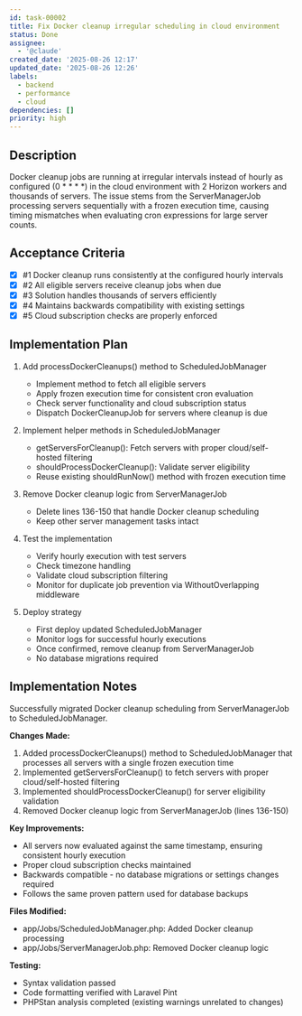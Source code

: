 ```yaml
---
id: task-00002
title: Fix Docker cleanup irregular scheduling in cloud environment
status: Done
assignee:
  - '@claude'
created_date: '2025-08-26 12:17'
updated_date: '2025-08-26 12:26'
labels:
  - backend
  - performance
  - cloud
dependencies: []
priority: high
---
```


## Description

Docker cleanup jobs are running at irregular intervals instead of hourly as configured (0 \* \* \* \*) in the cloud environment with 2 Horizon workers and thousands of servers. The issue stems from the ServerManagerJob processing servers sequentially with a frozen execution time, causing timing mismatches when evaluating cron expressions for large server counts.

## Acceptance Criteria

<!-- AC:BEGIN -->

- [x] #1 Docker cleanup runs consistently at the configured hourly intervals
- [x] #2 All eligible servers receive cleanup jobs when due
- [x] #3 Solution handles thousands of servers efficiently
- [x] #4 Maintains backwards compatibility with existing settings
- [x] #5 Cloud subscription checks are properly enforced
<!-- AC:END -->

## Implementation Plan

1. Add processDockerCleanups() method to ScheduledJobManager
   - Implement method to fetch all eligible servers
   - Apply frozen execution time for consistent cron evaluation
   - Check server functionality and cloud subscription status
   - Dispatch DockerCleanupJob for servers where cleanup is due

2. Implement helper methods in ScheduledJobManager
   - getServersForCleanup(): Fetch servers with proper cloud/self-hosted filtering
   - shouldProcessDockerCleanup(): Validate server eligibility
   - Reuse existing shouldRunNow() method with frozen execution time

3. Remove Docker cleanup logic from ServerManagerJob
   - Delete lines 136-150 that handle Docker cleanup scheduling
   - Keep other server management tasks intact

4. Test the implementation
   - Verify hourly execution with test servers
   - Check timezone handling
   - Validate cloud subscription filtering
   - Monitor for duplicate job prevention via WithoutOverlapping middleware

5. Deploy strategy
   - First deploy updated ScheduledJobManager
   - Monitor logs for successful hourly executions
   - Once confirmed, remove cleanup from ServerManagerJob
   - No database migrations required

## Implementation Notes

Successfully migrated Docker cleanup scheduling from ServerManagerJob to ScheduledJobManager.

**Changes Made:**

1. Added processDockerCleanups() method to ScheduledJobManager that processes all servers with a single frozen execution time
2. Implemented getServersForCleanup() to fetch servers with proper cloud/self-hosted filtering
3. Implemented shouldProcessDockerCleanup() for server eligibility validation
4. Removed Docker cleanup logic from ServerManagerJob (lines 136-150)

**Key Improvements:**

- All servers now evaluated against the same timestamp, ensuring consistent hourly execution
- Proper cloud subscription checks maintained
- Backwards compatible - no database migrations or settings changes required
- Follows the same proven pattern used for database backups

**Files Modified:**

- app/Jobs/ScheduledJobManager.php: Added Docker cleanup processing
- app/Jobs/ServerManagerJob.php: Removed Docker cleanup logic

**Testing:**

- Syntax validation passed
- Code formatting verified with Laravel Pint
- PHPStan analysis completed (existing warnings unrelated to changes)
